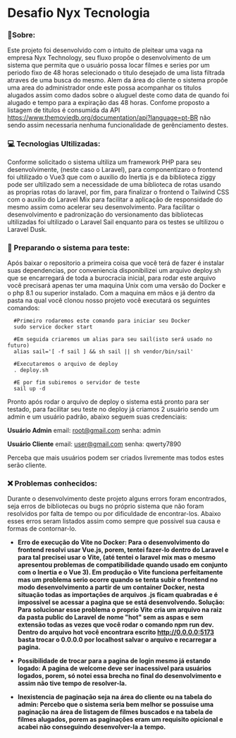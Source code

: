 # Desafio Nyx Tecnologia


### 📝Sobre:
Este projeto foi desenvolvido com o intuito de pleitear uma vaga na empresa Nyx Technology, seu fluxo propõe o desenvolvimento de um sistema que permita que o usuário possa locar filmes e series por um periodo fixo de 48 horas selecionado o titulo desejado de uma lista filtrada atraves de uma busca do mesmo. Alem da área do cliente o sistema propõe uma area do administrador onde este possa acompanhar os titulos alugados assim como dados sobre o aluguel deste como data de quando foi alugado e tempo para a expiração das 48 horas.
Confome proposto a listagem de titulos é consumida da API https://www.themoviedb.org/documentation/api?language=pt-BR não sendo assim necessaria nenhuma funcionalidade de gerênciamento destes.

### 💻 Tecnologias Ultilizadas:
Conforme solicitado o sistema ultiliza um framework PHP para seu desenvolvimente, (neste caso o Laravel), para componentizaro o frontend foi ultilizado o Vue3 que com o auxilio do Inertia js e da biblioteca ziggy pode ser ultilizado sem a necessidade de uma biblioteca de rotas usando as proprias rotas do laravel, por fim, para finalizar o frontend o Tailwind CSS com o auxilio do Laravel Mix para facilitar a aplicação de responsidade do mesmo assim como acelerar seu desenvolvimento. 
Para facilitar o desenvolvimento e padronização do versionamento das bibliotecas ultilizadas foi ultilizado o Laravel Sail enquanto para os testes se ultilizou o Laravel Dusk.

### 🔧 Preparando o sistema para teste:
Após baixar o repositorio a primeira coisa que você terá de fazer é instalar suas dependencias, por conveniencia disponibilizei um arquivo deploy.sh que se encarregará de toda a burocracia inicial, para rodar este arquivo você precisará apenas ter uma maquina Unix com uma versão do Docker e o php 8.1 ou superior instalado. Com a maquina em mãos e já dentro da pasta na qual você clonou nosso projeto você executará os seguintes comandos:

``` 
  #Primeiro rodaremos este comando para iniciar seu Docker
  sudo service docker start

  #Em seguida criaremos um alias para seu sail(isto será usado no futuro)
  alias sail='[ -f sail ] && sh sail || sh vendor/bin/sail'

  #Executaremos o arquivo de deploy
  . deploy.sh

  #E por fim subiremos o servidor de teste
  sail up -d
```

Pronto após rodar o arquivo de deploy o sistema está pronto para ser testado, para facilitar seu teste no deploy já criamos 2 usuário sendo um admin e um usuário padrão, abaixo seguem suas credenciais:

<b>Usuário Admin</b>
email: root@gmail.com
senha: admin

<b>Usuário Cliente</b>
email: user@gmail.com
senha: qwerty7890

Perceba que mais usuários podem ser criados livremente mas todos estes serão cliente.

### ❌ Problemas conhecidos:
Durante o desenvolvimento deste projeto alguns errors foram encontrados, seja erros de bibliotecas ou bugs no próprio sistema que não foram resolvidos por falta de tempo ou por dificuldade de encontrar-los. 
Abaixo esses erros seram listados assim como sempre que possivel sua causa e formas de contornar-lo.

- <b>Erro de execução do Vite no Docker: <b> Para o desenvolvimento do frontend resolvi usar Vue.js, porem, tentei fazer-lo dentro do Laravel e para tal precisei usar o Vite, (até tentei o laravel mix mas o mesmo apresentou problemas de compatibilidade quando usado em conjunto com o Inertia e o Vue 3). Em produção o Vite funciona perfeitamente mas um problema serio ocorre quando se tenta subir o frontend no modo desenvolvimento a partir de um container Docker, nesta situação todas as importações de arquivos .js ficam quabradas e é impossivel se acessar a pagina que se está desenvolvendo.
<b>Solução: </b>Para solucionar esse problema o proprio Vite cria um arquivo na raiz da pasta public do Laravel de nome "hot" sem as aspas e sem extensão todas as vezes que você rodar o comando npm run dev. Dentro do arquivo hot você encontrara escrito http://0.0.0.0:5173 basta trocar o 0.0.0.0 por localhost salvar o arquivo e recarregar a pagina.

- <b>Possibilidade de trocar para a pagina de login mesmo já estando logado: <b> A pagina de welcome deve ser inacessivel para usuários logados, porem, só notei essa brecha no final do desenvolvimento e assim não tive tempo de resolver-la.

- <b>Inexistencia de paginação seja na área do cliente ou na tabela do admin: <b>Percebo que o sistema seria bem melhor se possuise uma paginação na área de listagem de filmes buscados e na tabela de filmes alugados, porem as paginações eram um requisito opicional e acabei não conseguindo desenvolver-la a tempo.

